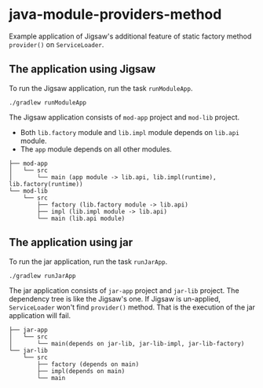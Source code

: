 java-module-providers-method
===

Example application of Jigsaw's additional feature of static factory method `provider()` on `ServiceLoader`.

The application using Jigsaw
---

To run the Jigsaw application, run the task `runModuleApp`.

```shell
./gradlew runModuleApp
```

The Jigsaw application consists of `mod-app` project and `mod-lib` project.

- Both `lib.factory` module and `lib.impl` module depends on `lib.api` module.
- The `app` module depends on all other modules.

```text
├── mod-app
│   └── src
│       └── main (app module -> lib.api, lib.impl(runtime), lib.factory(runtime))
└── mod-lib
    └── src
        ├── factory (lib.factory module -> lib.api)
        ├── impl (lib.impl module -> lib.api)
        └── main (lib.api module)
```

The application using jar
---

To run the jar application, run the task `runJarApp`.

```shell
./gradlew runJarApp
```

The jar application consists of `jar-app` project and `jar-lib` project.
The dependency tree is like the Jigsaw's one.
If Jigsaw is un-applied, `ServiceLoader` won't find `provider()` method.
That is the execution of the jar application will fail.

```text
├── jar-app
│   └── src
│       └── main(depends on jar-lib, jar-lib-impl, jar-lib-factory)
└── jar-lib
    └── src
        ├── factory (depends on main)
        ├── impl(depends on main)
        └── main
```
